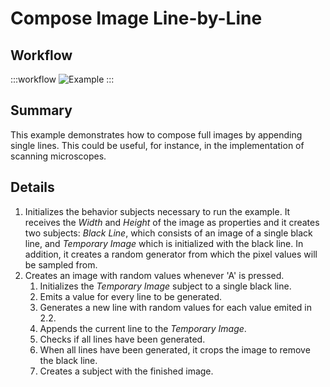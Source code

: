 # Compose Image Line-by-Line

## Workflow

:::workflow
![Example](~/workflows/BonsaiExamples/Vision/ComposeImageLineByLine/ComposeImageLineByLine.bonsai)
:::

## Summary
This example demonstrates how to compose full images by appending single lines. This could be useful, for instance, in the implementation of scanning microscopes.

## Details
1. Initializes the behavior subjects necessary to run the example. It receives the *Width* and *Height* of the image as properties and it creates two subjects: *Black Line*, which consists of an image of a single black line, and *Temporary Image* which is initialized with the black line. In addition, it creates a random generator from which the pixel values will be sampled from.
2. Creates an image with random values whenever 'A' is pressed.
    1. Initializes the *Temporary Image* subject to a single black line.
    2. Emits a value for every line to be generated.
    3. Generates a new line with random values for each value emited in 2.2.
    4. Appends the current line to the *Temporary Image*.
    5. Checks if all lines have been generated.
    6. When all lines have been generated, it crops the image to remove the black line.
    7. Creates a subject with the finished image.
